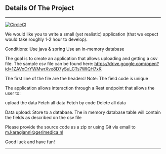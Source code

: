 ## Details Of The Project

---

[![CircleCI](https://dl.circleci.com/status-badge/img/gh/coderkan/gromedica-app/tree/main.svg?style=svg)](https://dl.circleci.com/status-badge/redirect/gh/coderkan/gromedica-app/tree/main)


We would like you to write a small (yet realistic) application (that we expect would take roughly 1-2 hour to develop).

Conditions:
Use java & spring
Use an in-memory database

The goal is to create an application that allows uploading and getting a csv file.
The sample csv file can be found here:
https://drive.google.com/open?id=1ZAVoOrYWMwrXve8D7ySuLCTs7WIQH7xK

The first line of the file are the headers!
Note: The field code is unique

The application allows interaction through a Rest endpoint that allows the user to:

upload the data
Fetch all data
Fetch by code
Delete all data

Data upload:
Store to a database. The in memory database table will contain the fields as described on the csv file


Please provide the source code as a zip or using Git via email to m.karagianni@gerimedica.nl

Good luck and have fun! 

---

